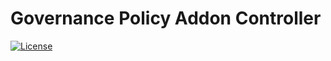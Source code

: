 # Governance Policy Addon Controller

[![License](https://img.shields.io/:license-apache-blue.svg)](http://www.apache.org/licenses/LICENSE-2.0.html)

<!--- (Template from https://github.dev/open-cluster-management-io/community)
## What is <repo_name>?

Example header: What is the `multicloud-operators-subscription` repository?

Example description: With `<repo_name>`, you can....

Go to the [Contributing guide](CONTRIBUTING.md) to learn how to get involved.

## Getting started

- Steps for development: 

  - Be sure every step is a task the user needs to take. 
  - You can also give the user the results or summary after the step. But results/summaries are not numbered as steps. 
  - Keep tasks goal oriented.
  - Sub steps are tabbed in under the main step.

- Steps for deployment:

  - List of steps for deployment.
  - Please be aware of the community's [deployment images](https://github.com/open-cluster-management/community#deployment-images) special note.

- Steps for test:

  - List of steps for testing.

- Check the [Security guide](SECURITY.md) if you need to report a security issue.

## References

- The `<repo_name>` is part of the `open-cluster-management` community. For more information, visit: [open-cluster-management.io](https://open-cluster-management.io).
- Optional: List and link of additional references if needed.
--->